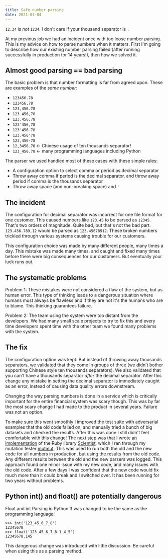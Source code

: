 ```yaml
---
title: Safe number parsing
date: 2021-04-04 
---
```


`12.34` is *not* `1234`. I don't care if your thousand separator is `.`

At my previous job we had an incident once with too loose number parsing. This is my advice on how to parse numbers when it matters. First I'm going to describe how our existing number parsing failed (after running successfully in production for 14 years!), then how we solved it. 

## Almost good parsing == bad parsing

The basic problem is that number formatting is far from agreed upon. These are examples of the *same number*:

- `123456.78`
- `123456,78`
- `123,456.78` 
- `123 456,78`
- `123.456,78`
- `123'456,78`
- `123'456.78`
- `123.456'78`
- `123,456·78`
- `12,3456.78`  <- Chinese usage of ten thousands separator!
- `123_456.78`  <- many programming languages including Python

The parser we used handled most of these cases with these simple rules:
- A configuration option to select comma or period as decimal separator
- Throw away comma if period is the decimal separator, and throw away period if comma is the thousands separator
- Throw away space (and non-breaking space) and `'`

## The incident

The configuration for decimal separator was incorrect for one file format for one customer. This caused numbers like `123,45` to be parsed as `12345`. That's two orders of magnitude. Quite bad, but that's not the bad part. `123.456.789,12` would be parsed as `123.45678912`. These broken numbers trickled through various systems causing trouble for our customers.

This configuration choice was made by many different people, many times a day. This mistake was made many times, and caught and fixed many times before there were big consequences for our customers. But eventually your luck runs out. 

## The systematic problems

Problem 1: These mistakes were not considered a flaw of the system, but as human error. This type of thinking leads to a dangerous situation where humans must always be flawless and if they are not it's the humans who are to blame. This thinking guarantees failure. 

Problem 2: The team using the system were too distant from the developers. We had many small scale projects to try to fix this and every time developers spent time with the other team we found many problems with the system. 

## The fix

The configuration option was kept. But instead of throwing away thousands separators, we validated that they come in groups of three (we didn't bother supporting Chinese style ten thousands separators). We also validated that you can't have a thousands separator *after* the decimal separator. After this change any mistake in setting the decimal separator is immediately caught as an error, instead of causing data quality errors downstream.

Changing the way parsing numbers is done in a service which is critically important for the entire financial system was scary though. This was by far the most scary change I had made to the product in several years. Failure was not an option. 

To make sure this went smoothly I improved the test suite with adversarial examples that the old code failed on, and manually tried a bunch of big datasets and checked the results. After this was done I still didn't feel comfortable with this change! The next step was that I wrote [an implementation](https://github.com/boxed/scientist) of the Ruby library [Scientist](https://github.com/github/scientist), which I ran through my mutation tester [mutmut](https://github.com/boxed/mutmut). This was used to run both the old and the new code for all numbers in production, but using the results from the old code. Any different results between the old and the new parsers was logged. This approach found one minor issue with my new code, and many issues with the old code. After a few days I was confident that the new code would fix much more than it could break and I switched over. It has been running for two years without problems.


## Python int() and float() are potentially dangerous

Float and int Parsing in Python 3 was changed to be the same as the programming language:

```pycon
>>> int('123_45_6_7_8')
12345678
>>> float('123_45_6_7_8.1_4_5')
12345678.145
```
This dangerous change was introduced with little discussion. Be careful when using this as a parsing method.
